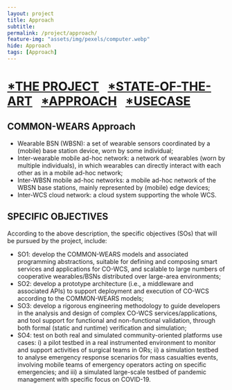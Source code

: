 ```yaml
---
layout: project
title: Approach
subtitle:
permalink: /project/approach/
feature-img: "assets/img/pexels/computer.webp"
hide: Approach
tags: [Approach]
---
```

 # [*THE PROJECT](https://common-wears.github.io/2022/project/) &nbsp; [*STATE-OF-THE-ART](https://common-wears.github.io/2022/project/state-of-the-art/) &nbsp; [*APPROACH](https://common-wears.github.io/2022/project/approach/) &nbsp; [*USECASE](https://common-wears.github.io/2022/project/usecase/) 
 
## COMMON-WEARS Approach  
  - Wearable BSN (WBSN): a set of wearable sensors coordinated by a (mobile) base station device, worn by some individual;  
  - Inter-wearable mobile ad-hoc network: a network of wearables (worn by multiple individuals), in which wearables can directly interact with each other as in a mobile ad-hoc network;  
  - Inter-WBSN mobile ad-hoc networks: a mobile ad-hoc network of the WBSN base stations, mainly represented by (mobile) edge devices;  
  - Inter-WCS cloud network: a cloud system supporting the whole WCS.  

## SPECIFIC OBJECTIVES  
According to the above description, the specific objectives (SOs) that will be pursued by the project, include:  

  - SO1: develop the COMMON-WEARS models and associated programming abstractions, suitable for defining and composing smart services and applications for CO-WCS, and scalable to large numbers of cooperative wearables/BSNs distributed over large-area environments;
  - SO2: develop a prototype architecture (i.e., a middleware and associated APIs) to support deployment and execution of CO-WCS according to the COMMON-WEARS models;     
  - SO3: develop a rigorous engineering methodology to guide developers in the analysis and design of complex CO-WCS services/applications, and tool support for functional and non-functional validation, through both formal (static and runtime) verification and simulation;  
  - SO4: test on both real and simulated community-oriented platforms use cases: i) a pilot testbed in a real instrumented environment to monitor and support activities of surgical teams in ORs; ii) a simulation testbed to analyse emergency response scenarios for mass casualties events, involving mobile teams of emergency operators acting on specific emergencies; and iii) a simulated large-scale testbed of pandemic management with specific focus on COVID-19.  
